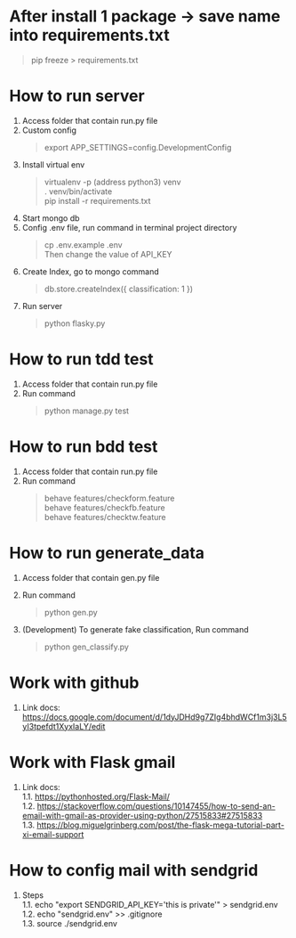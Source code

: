 After install 1 package -> save name into requirements.txt
=======================================
 > pip freeze > requirements.txt

How to run server
=======================================
1. Access folder that contain run.py file
2. Custom config
    > export APP_SETTINGS=config.DevelopmentConfig
3. Install virtual env
    > virtualenv -p (address python3) venv <br>
     . venv/bin/activate <br>
     pip install -r requirements.txt
4. Start mongo db
5. Config .env file, run command in terminal project directory
    > cp .env.example .env <br>
    Then change the value of API_KEY
6. Create Index, go to mongo command
    > db.store.createIndex({ classification: 1 })
7. Run server
    > python flasky.py <br>

How to run tdd test
=======================================
1. Access folder that contain run.py file
2. Run command
    > python manage.py test
    
How to run bdd test
=======================================
1. Access folder that contain run.py file
2. Run command
    > behave features/checkform.feature <br>
     behave features/checkfb.feature <br>
     behave features/checktw.feature
                  
How to run generate_data
=======================================
1. Access folder that contain gen.py file
2. Run command
    > python gen.py <br>

3. (Development) To generate fake classification, Run command
    > python gen_classify.py <br>

Work with github
=======================================
1. Link docs: https://docs.google.com/document/d/1dyJDHd9g7ZIg4bhdWCf1m3j3L5yI3tpefdt1XyxIaLY/edit

Work with Flask gmail
=======================================
1. Link docs: <br>
1.1. https://pythonhosted.org/Flask-Mail/ <br>
1.2. https://stackoverflow.com/questions/10147455/how-to-send-an-email-with-gmail-as-provider-using-python/27515833#27515833<br>
1.3. https://blog.miguelgrinberg.com/post/the-flask-mega-tutorial-part-xi-email-support<br>

How to config mail with sendgrid
=======================================
1. Steps <br>
1.1. echo "export SENDGRID_API_KEY='this is private'" > sendgrid.env <br>
1.2. echo "sendgrid.env" >> .gitignore <br>
1.3. source ./sendgrid.env <br>
